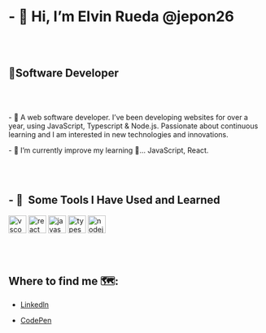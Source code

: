 

  <body>

  <h1>- 👋 Hi, I’m Elvin Rueda @jepon26</h1>
  <br></br>
  <h2>👨Software Developer</h2>
  
  
   <br></br>
  
  <p>- 👀 A web software developer. I’ve been developing websites for over a year, using JavaScript, Typescript & Node.js.
      Passionate about continuous learning and I am interested in new technologies and innovations.</p>
 
  
   <p>- 🌱 I’m currently improve my learning 📖... JavaScript, React. </p>
  

  
  <br></br>
  
  <h2>- 🚀 &nbsp;Some Tools I Have Used and Learned</h2>
  <p align="left">
  <img src="https://cdn.jsdelivr.net/gh/devicons/devicon/icons/vscode/vscode-original.svg" alt="vscode" width="35" height="35"/>
  <img src="https://cdn.jsdelivr.net/gh/devicons/devicon/icons/react/react-original.svg" alt="react" width="35" height="35"/>
  <img src="https://cdn.jsdelivr.net/gh/devicons/devicon/icons/javascript//javascript-original.svg" alt="javascript" width="35" height="35"/>
  <img src="https://cdn.jsdelivr.net/gh/devicons/devicon/icons/typescript//typescript-original.svg" alt="typescript" width="35" height="35"/>
  <img src="https://cdn.jsdelivr.net/gh/devicons/devicon/icons/nodejs//nodejs-original.svg" alt="nodejs" width="35" height="35"/>
  </p>
  
   <br></br>
  
  ## Where to find me 🗺️:
  
  
  - [Linkedln](https://www.linkedin.com/in/elvin-javier-rueda-g%C3%B3mez-7a564574/)
 
 
  - [CodePen](https://codepen.io/jepon26)

</body>

<!---
jepon26/jepon26 is a ✨ special ✨ repository because its `README.md` (this file) appears on your GitHub profile.
You can click the Preview link to take a look at your changes.
--->
